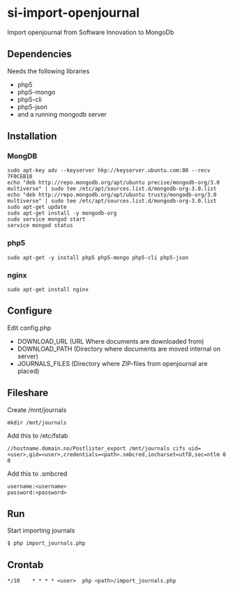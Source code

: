 si-import-openjournal
=====================

Import openjournal from Software Innovation to MongoDb

## Dependencies
Needs the following libraries
* php5
* php5-mongo
* php5-cli
* php5-json
* and a running mongodb server

## Installation

### MongDB
```
sudo apt-key adv --keyserver hkp://keyserver.ubuntu.com:80 --recv 7F0CEB10
echo "deb http://repo.mongodb.org/apt/ubuntu precise/mongodb-org/3.0 multiverse" | sudo tee /etc/apt/sources.list.d/mongodb-org-3.0.list
echo "deb http://repo.mongodb.org/apt/ubuntu trusty/mongodb-org/3.0 multiverse" | sudo tee /etc/apt/sources.list.d/mongodb-org-3.0.list
sudo apt-get update
sudo apt-get install -y mongodb-org
sudo service mongod start
service mongod status
```

### php5
```
sudo apt-get -y install php5 php5-mongo php5-cli php5-json
```
### nginx
```
sudo apt-get install nginx
```

## Configure
Edit config.php
* DOWNLOAD_URL (URL Where documents are downloaded from)
* DOWNLOAD_PATH (Directory where documents are moved internal on server)
* JOURNALS_FILES (Directory where ZIP-files from openjournal are placed)

## Fileshare
Create /mnt/journals
```
mkdir /mnt/journals
```

Add this to /etc/fstab
```
//hostname.domain.no/Postlister_export /mnt/journals cifs uid=<user>,gid=<user>,credentials=<path>.smbcred,iocharset=utf8,sec=ntlm 0 0
```

Add this to <path>.smbcred
```
username:<username>
password:<password>
```

## Run
Start importing journals
```
$ php import_journals.php
```
## Crontab
```
*/10 	* * * *	<user>	php <path>/import_journals.php
```
